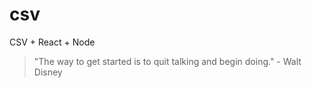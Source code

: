 # csv
CSV + React + Node


<!-- INSPIRATIONAL_QUOTE_START -->
> "The way to get started is to quit talking and begin doing." - Walt Disney
<!-- INSPIRATIONAL_QUOTE_END -->
